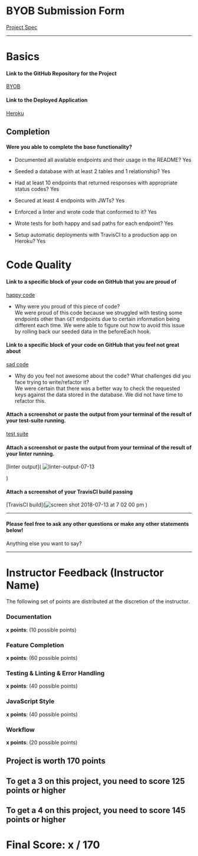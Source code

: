 # BYOB Submission Form

[Project Spec](http://frontend.turing.io/projects/build-your-own-backend.html)

------

# Basics

#### Link to the GitHub Repository for the Project
[BYOB](https://github.com/hdechat/byob-volcanoes)

#### Link to the Deployed Application
[Heroku](https://dashboard.heroku.com/apps/kh-palette-picker)


## Completion

#### Were you able to complete the base functionality?

* Documented all available endpoints and their usage in the README?
Yes

* Seeded a database with at least 2 tables and 1 relationship?
Yes

* Had at least 10 endpoints that returned responses with appropriate status codes?
Yes

* Secured at least 4 endpoints with JWTs?
Yes

* Enforced a linter and wrote code that conformed to it?
Yes

* Wrote tests for both happy and sad paths for each endpoint?
Yes

* Setup automatic deployments with TravisCI to a production app on Heroku?
Yes

# Code Quality

#### Link to a specific block of your code on GitHub that you are proud of
[happy code](https://github.com/hdechat/byob-volcanoes/blob/77c8a4c227aa96a228031afb4366d9bb3d9cc36a/test/routes.spec.js#L189-L225)

* Why were you proud of this piece of code?  
We were proud of this code because we struggled with testing some endpoints other than `GET` endpoints due to certain information being different each time. We were able to figure out how to avoid this issue by rolling back our seeded data in the beforeEach hook.

#### Link to a specific block of your code on GitHub that you feel not great about
[sad code](https://github.com/hdechat/byob-volcanoes/blob/77c8a4c227aa96a228031afb4366d9bb3d9cc36a/server.js#L215-L231)

* Why do you feel not awesome about the code? What challenges did you face trying to write/refactor it?  
We were certain that there was a better way to check the requested keys against the data stored in the database. We did not have time to refactor this.

#### Attach a screenshot or paste the output from your terminal of the result of your test-suite running.

[test suite](<img width="1440" alt="screen shot 2018-07-13 at 6 06 19 pm" src="https://user-images.githubusercontent.com/11744547/42718589-852c974c-86c7-11e8-8245-3fbbebd5eec9.png">
)

#### Attach a screenshot or paste the output from your terminal of the result of your linter running.

[linter output](
![linter-output-07-13](https://user-images.githubusercontent.com/11744547/42718559-39697f6e-86c7-11e8-9eeb-2cf8eac63757.png)

)

#### Attach a screenshot of your TravisCI build passing

[TravisCI build](![screen shot 2018-07-13 at 7 02 00 pm](https://user-images.githubusercontent.com/11744547/42720986-37970efe-86ef-11e8-91fd-9587c986f303.png)
)

-----

#### Please feel free to ask any other questions or make any other statements below!

Anything else you want to say?

-----


# Instructor Feedback (Instructor Name)

The following set of points are distributed at the discretion of the instructor.

### Documentation

**x points**: (10 possible points)

### Feature Completion

**x points**: (60 possible points)

### Testing & Linting & Error Handling

**x points**: (40 possible points)

### JavaScript Style

**x points**: (40 possible points)

### Workflow

**x points**: (20 possible points)

## Project is worth 170 points

## To get a 3 on this project, you need to score 125 points or higher
## To get a 4 on this project, you need to score 145 points or higher

# Final Score: x / 170